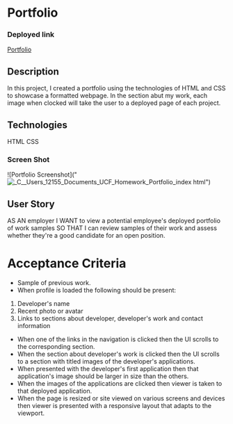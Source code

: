 # Portfolio

### Deployed link

[Portfolio](https://jenstarcodes.github.io/Portfolio/)

## Description

In this project, I created a portfolio using the technologies of HTML and CSS to showcase a formatted webpage.  In the section abut my work, each image when clocked will take the user to a deployed page of each project.

## Technologies

HTML
CSS


### Screen Shot

![Portfolio Screenshot]("![_C__Users_12155_Documents_UCF_Homework_Portfolio_index html](https://user-images.githubusercontent.com/95147890/153733938-652ee721-5397-4a92-947b-0f94ce12b92b.png)")

## User Story
AS AN employer
I WANT to view a potential employee's deployed portfolio of work samples
SO THAT I can review samples of their work and assess whether they're a good candidate for an open position. 

# Acceptance Criteria

- Sample of previous work.
- When profile is loaded the following should be present:
1. Developer's name
2. Recent photo or avatar
3. Links to sections about developer, developer's work and contact information

- When one of the links in the navigation is clicked then the UI scrolls to the corresponding section.
- When the section about developer's work is clicked then the UI scrolls to a section with titled images of the developer's applications.
- When presented with the developer's first application then that application's image should be larger in size than the others.
- When the images of the applications are clicked then viewer is taken to that deployed application.
- When the page is resized or site viewed on various screens and devices then viewer is presented with a responsive layout that adapts to the viewport.

